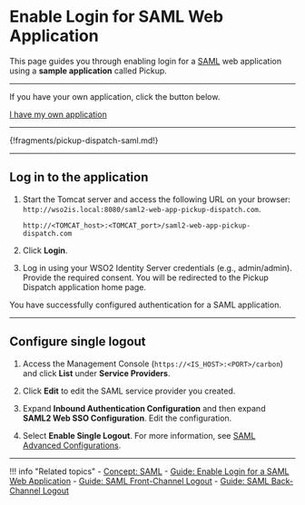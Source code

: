 # Enable Login for SAML Web Application

This page guides you through enabling login for a [SAML](../../../references/concepts/authentication/intro-saml/) web application using a **sample application** called Pickup. 

----

If you have your own application, click the button below.

<a class="samplebtn_a" href="../../guides/login/webapp-saml"   rel="nofollow noopener">I have my own application</a>

----


{!fragments/pickup-dispatch-saml.md!}

----

## Log in to the application

1. Start the Tomcat server and access the following URL on your browser: `http://wso2is.local:8080/saml2-web-app-pickup-dispatch.com`.

	```
	http://<TOMCAT_host>:<TOMCAT_port>/saml2-web-app-pickup-dispatch.com
	```

2. Click **Login**.

3. Log in using your WSO2 Identity Server credentials (e.g., admin/admin). Provide the required consent. You will be redirected to the Pickup Dispatch application home page.

You have successfully configured authentication for a SAML application.

----

## Configure single logout

1. Access the Management Console (`https://<IS_HOST>:<PORT>/carbon`) and click **List** under **Service Providers**. 

2. Click **Edit** to edit the SAML service provider you created.

3. Expand **Inbound Authentication Configuration** and then expand **SAML2 Web SSO Configuration**. Edit the configuration.

4. Select **Enable Single Logout**. For more information, see [SAML Advanced Configurations](../../../guides/login/saml-parameters-in-auth-request).

-----

!!! info "Related topics"
    - [Concept: SAML](../../../references/concepts/authentication/intro-saml/)
    - [Guide: Enable Login for a SAML Web Application](../../../guides/login/webapp-saml/)
    - [Guide: SAML Front-Channel Logout](../../../guides/login/saml-front-channel-logout)
    - [Guide: SAML Back-Channel Logout](../../../guides/login/saml-back-channel-logout)

